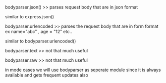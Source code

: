 bodyparser.json() >> parses request body that are in json format

similar to express.json()

bodyparser.urlencoded >> parses the request body that are in form format ex name="abc" , age = "12" etc..

similar to bodyparser.urlencoded()

bodyparser.text >> not that much useful

bodyparser.raw >> not that much useful

in mode cases we will use bodyparser as seperate module
since it is always available and gets frequent updates also
